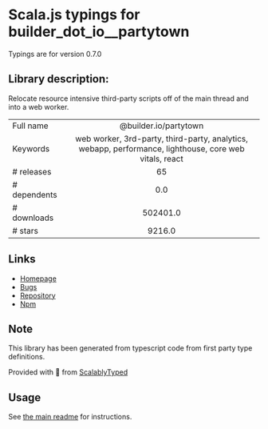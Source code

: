 
# Scala.js typings for builder_dot_io__partytown

Typings are for version 0.7.0

## Library description:
Relocate resource intensive third-party scripts off of the main thread and into a web worker.

|                    |                 |
| ------------------ | :-------------: |
| Full name          | @builder.io/partytown |
| Keywords           | web worker, 3rd-party, third-party, analytics, webapp, performance, lighthouse, core web vitals, react |
| # releases         | 65 |
| # dependents       | 0.0 |
| # downloads        | 502401.0 |
| # stars            | 9216.0 |

## Links
- [Homepage](https://github.com/BuilderIO/partytown#readme)
- [Bugs](https://github.com/BuilderIO/partytown/issues)
- [Repository](https://github.com/BuilderIO/partytown)
- [Npm](https://www.npmjs.com/package/%40builder.io%2Fpartytown)
    


## Note
This library has been generated from typescript code from first party type definitions.

Provided with :purple_heart: from [ScalablyTyped](https://github.com/oyvindberg/ScalablyTyped)

## Usage
See [the main readme](../../readme.md) for instructions.


